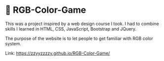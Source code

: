 # 🌈 RGB-Color-Game
This was a project inspired by a web design course I took. I had to combine skills I learned in HTML, CSS, JavaScript, Bootstrap and JQuery.

The purpose of the website is to let people to get familiar with RGB color system.

Link: https://zzyyzzzzy.github.io/RGB-Color-Game/
